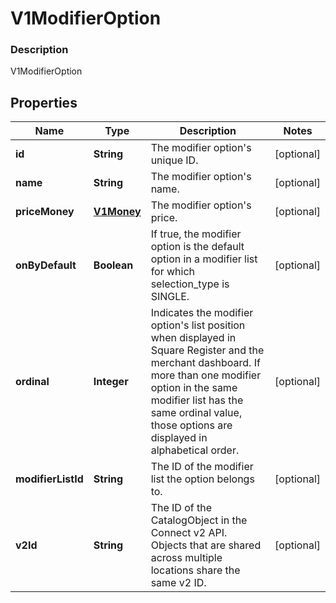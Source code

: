 
# V1ModifierOption

### Description

V1ModifierOption

## Properties
Name | Type | Description | Notes
------------ | ------------- | ------------- | -------------
**id** | **String** | The modifier option&#39;s unique ID. |  [optional]
**name** | **String** | The modifier option&#39;s name. |  [optional]
**priceMoney** | [**V1Money**](V1Money.md) | The modifier option&#39;s price. |  [optional]
**onByDefault** | **Boolean** | If true, the modifier option is the default option in a modifier list for which selection_type is SINGLE. |  [optional]
**ordinal** | **Integer** | Indicates the modifier option&#39;s list position when displayed in Square Register and the merchant dashboard. If more than one modifier option in the same modifier list has the same ordinal value, those options are displayed in alphabetical order. |  [optional]
**modifierListId** | **String** | The ID of the modifier list the option belongs to. |  [optional]
**v2Id** | **String** | The ID of the CatalogObject in the Connect v2 API. Objects that are shared across multiple locations share the same v2 ID. |  [optional]



